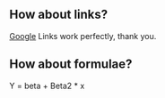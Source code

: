 ## How about links?
[Google](http://www.google.com)
Links work perfectly, thank you.

## How about formulae?

Y = beta + Beta2 * x
